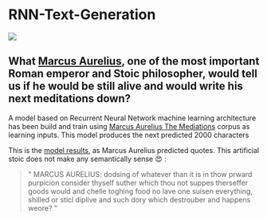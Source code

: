 # RNN-Text-Generation

![](https://1zl13gzmcsu3l9yq032yyf51-wpengine.netdna-ssl.com/wp-content/uploads/2018/05/Marcus-Aurelius-Quote-1-1068x561.jpg)


## What [Marcus Aurelius](https://en.wikipedia.org/wiki/Marcus_Aurelius), one of the most important Roman emperor and Stoic philosopher, would tell us if he would be still alive and would write his next meditations down?

A model based on Recurrent Neural Network machine learning architecture has been build and train using [Marcus Aurelius The Mediations](http://classics.mit.edu/Antoninus/meditations.html) corpus as learning inputs. This model produces the next predicted 2000 characters

This is the [model results](Marcus%20Aurelius%20-%20Recurrent%20Neural%20Network.ipynb), as Marcus Aurelius predicted quotes. This artificial stoic does not make any semantically sense :heart_eyes: :

> " MARCUS AURELIUS: dodsing of whatever than it is in thow prward purpicion consider thyself suther which thou not suppes therseffer goods would and chelle toghing food
no lave one suisen everything, shilled or sticl diplive and such dory which destrouber and happens weore? "
